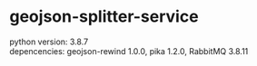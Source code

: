 # geojson-splitter-service
python version: 3.8.7  
depencencies: geojson-rewind 1.0.0, pika 1.2.0, RabbitMQ 3.8.11
